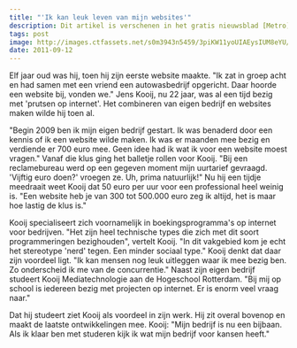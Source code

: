 ```yaml
---
title: "'Ik kan leuk leven van mijn websites'"
description: Dit artikel is verschenen in het gratis nieuwsblad [Metro](https://www.metronieuws.nl/nieuws/2011/09/ik-kan-leuk-leven-van-mijn-websites) op 12 september 2011 en is geschreven door Nikki van Duuren. 
tags: post
image: http://images.ctfassets.net/s0m3943n5459/3piKW11yoUIAEysIUM8eYU/2a2e2445011b141c0b3d9f4c16801b23/metronieuws.tcdn.nl_2Ffield_2Fimage_2Fdc1e6ad64c09dfe60547077e0e2eff92-1413410270.jpg
date: 2011-09-12
---
```

Elf jaar oud was hij, toen hij zijn eerste website maakte. "Ik zat in groep acht en had samen met een vriend een autowasbedrijf opgericht. Daar hoorde een website bij, vonden we." Jens Kooij, nu 22 jaar, was al een tijd bezig met 'prutsen op internet'. Het combineren van eigen bedrijf en websites maken wilde hij toen al.

"Begin 2009 ben ik mijn eigen bedrijf gestart. Ik was benaderd door een kennis of ik een website wilde maken. Ik was er maanden mee bezig en verdiende er 700 euro mee. Geen idee had ik wat ik voor een website moest vragen." Vanaf die klus ging het balletje rollen voor Kooij. "Bij een reclamebureau werd op een gegeven moment mijn uurtarief gevraagd. 'Vijftig euro doen?' vroegen ze. Uh, prima natuurlijk!" Nu hij een tijdje meedraait weet Kooij dat 50 euro per uur voor een professional heel weinig is. "Een website heb je van 300 tot 500.000 euro zeg ik altijd, het is maar hoe lastig de klus is."

Kooij specialiseert zich voornamelijk in boekingsprogramma's op internet voor bedrijven. "Het zijn heel technische types die zich met dit soort programmeringen bezighouden", vertelt Kooij. "In dit vakgebied kom je echt het stereotype 'nerd' tegen. Een minder sociaal type." Kooij denkt dat daar zijn voordeel ligt. "Ik kan mensen nog leuk uitleggen waar ik mee bezig ben. Zo onderscheid ik me van de concurrentie." Naast zijn eigen bedrijf studeert Kooij Mediatechnologie aan de Hogeschool Rotterdam. "Bij mij op school is iedereen bezig met projecten op internet. Er is enorm veel vraag naar."

Dat hij studeert ziet Kooij als voordeel in zijn werk. Hij zit overal bovenop en maakt de laatste ontwikkelingen mee. Kooij: "Mijn bedrijf is nu een bijbaan. Als ik klaar ben met studeren kijk ik wat mijn bedrijf voor kansen heeft."